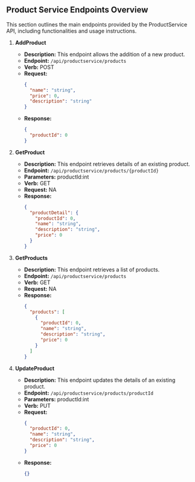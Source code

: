 ## Product Service Endpoints Overview

This section outlines the main endpoints provided by the ProductService API, including functionalities and usage instructions.

1) **AddProduct**
   - **Description:** This endpoint allows the addition of a new product.
   - **Endpoint:** `/api/productservice/products`
   - **Verb:** POST
   - **Request:**
     ```json
     {
       "name": "string",
       "price": 0,
       "description": "string"
     }
     ```
   - **Response:** 
     ```json
     {
       "productId": 0
     }
     ```

2) **GetProduct**
   - **Description:** This endpoint retrieves details of an existing product.
   - **Endpoint:** `/api/productservice/products/{productId}`
   - **Parameters:** productId:int
   - **Verb:** GET
   - **Request:** NA
   - **Response:** 
     ```json
     {
       "productDetail": {
         "productId": 0,
         "name": "string",
         "description": "string",
         "price": 0
       }
     }
     ```

3) **GetProducts**
   - **Description:** This endpoint retrieves a list of products.
   - **Endpoint:** `/api/productservice/products`
   - **Verb:** GET
   - **Request:** NA
   - **Response:** 
     ```json
     {
       "products": [
         {
           "productId": 0,
           "name": "string",
           "description": "string",
           "price": 0
         }
       ]
     }
     ```

4) **UpdateProduct**
   - **Description:** This endpoint updates the details of an existing product.
   - **Endpoint:** `/api/productservice/products/productId`
   - **Parameters:** productId:int
   - **Verb:** PUT
   - **Request:**
     ```json
     {
       "productId": 0,
       "name": "string",
       "description": "string",
       "price": 0
     }
     ```
   - **Response:** 
     ```json
     {}
     ```

